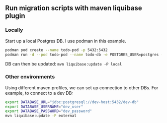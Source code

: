 ## Run migration scripts with maven liquibase plugin
### Locally
Start up a local Postgres DB. I use podman in this example.
```sh
podman pod create --name todo-pod -p 5432:5432
podman run -d --pod todo-pod --name todo-db -e POSTGRES_USER=postgres -e POSTGRES_PASSWORD=postgres -e POSTGRES_DB=todo-db -v todo_pgdata:/var/lib/postgresql/data postgres:latest
```
DB can then be updated: `mvn liquibase:update -P local`
### Other environments
Using different maven profiles, we can set up connection to other DBs. For example, to connect to a dev DB:
```bash
export DATABASE_URL="jdbc:postgresql://dev-host:5432/dev-db"
export DATABASE_USERNAME="dev_user"
export DATABASE_PASSWORD="dev_password"
mvn liquibase:update -P external
```